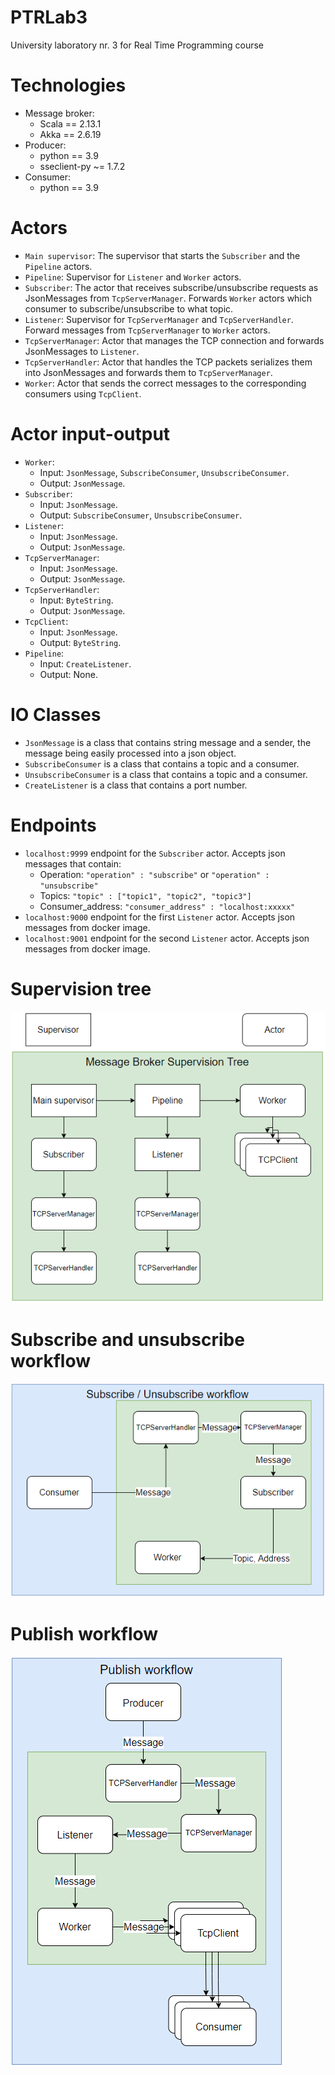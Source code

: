 # PTRLab3

University laboratory nr. 3 for Real Time Programming course

# Technologies

- Message broker:
    - Scala == 2.13.1
    - Akka == 2.6.19
- Producer:
    - python == 3.9
    - sseclient-py ~= 1.7.2
- Consumer:
    - python == 3.9

# Actors
- `Main supervisor`: The supervisor that starts the `Subscriber` and the `Pipeline` actors.
- `Pipeline`: Supervisor for `Listener` and `Worker` actors.
- `Subscriber`: The actor that receives subscribe/unsubscribe requests as JsonMessages from `TcpServerManager`.
Forwards `Worker` actors which consumer to subscribe/unsubscribe to what topic.
- `Listener`: Supervisor for `TcpServerManager` and `TcpServerHandler`. Forward messages from `TcpServerManager` to `Worker` actors.
- `TcpServerManager`: Actor that manages the TCP connection and forwards JsonMessages to `Listener`.
- `TcpServerHandler`: Actor that handles the TCP packets serializes them into JsonMessages and forwards them to `TcpServerManager`.
- `Worker`: Actor that sends the correct messages to the corresponding consumers using `TcpClient`.

# Actor input-output

- `Worker`: 
  - Input: `JsonMessage`, `SubscribeConsumer`, `UnsubscribeConsumer`.
  - Output: `JsonMessage`.
- `Subscriber`: 
  - Input: `JsonMessage`.
  - Output: `SubscribeConsumer`, `UnsubscribeConsumer`.
- `Listener`:
  - Input: `JsonMessage`.
  - Output: `JsonMessage`.
- `TcpServerManager`:
  - Input: `JsonMessage`.
  - Output: `JsonMessage`.
- `TcpServerHandler`:
  - Input: `ByteString`.
  - Output: `JsonMessage`.
- `TcpClient`:
  - Input: `JsonMessage`.
  - Output: `ByteString`.
- `Pipeline`:
  - Input: `CreateListener`.
  - Output: None.

# IO Classes
- `JsonMessage` is a class that contains string message and a sender, the message being easily processed into a json object.
- `SubscribeConsumer` is a class that contains a topic and a consumer.
- `UnsubscribeConsumer` is a class that contains a topic and a consumer.
- `CreateListener` is a class that contains a port number.
# Endpoints

- `localhost:9999` endpoint for the `Subscriber` actor. Accepts json messages that contain:
    - Operation: `"operation" : "subscribe"` or `"operation" : "unsubscribe"`
    - Topics: `"topic" : ["topic1", "topic2", "topic3"]`
    - Consumer_address: `"consumer_address" : "localhost:xxxxx"`
- `localhost:9000` endpoint for the first `Listener` actor. Accepts json messages from docker image.
- `localhost:9001` endpoint for the second `Listener` actor. Accepts json messages from docker image.

# Supervision tree

![](images/supervision_tree.png)

# Subscribe and unsubscribe workflow

![](images/sub_unsub_workflow.png)

# Publish workflow

![](images/publish_workflow.png)
